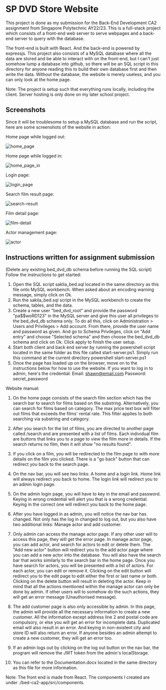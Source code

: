 # SP DVD Store Website

This project is done as my submission for the Back-End Development CA2 assignment from Singapore Polytechnic AY22/23. 
This is a full-stack project which consists of a front-end web server to serve webpages and a back-end server to query with the database. 

The front-end is built with React. And the back-end is powered by expressjs. 
This project also consists of a MySQL database where all the data are stored and be able to interact with on the front-end, 
but I can't just somehow lump a database into github, so there will be an SQL script in this directory for anyone reading this to build their own database first and then write the data. 
Without the database, the website is merely useless, and you can only look at the home page.

Note: The project is setup such that everything runs locally, including the client. Server hosting is only done on my later school project.

## Screenshots

Since it will be troublesome to setup a MySQL database and run the script, here are some screenshots of the website in action:

Home page while logged out:

![home_page](./screenshots/home-page.png)

Home page while logged in:

![home_page_in](./screenshots/home-page-logged-in.png)

Login page:

![login_page](./screenshots/login-page.png)

Search film result page:

![search-result](./screenshots/search-result.png)

Film detail page:

![film-detail](./screenshots/film-result.png)

Actor management page:

![actor](./screenshots/actor-page.png)

## Instructions written for assignment submission
(Delete any existing bed_dvd_db schema before running the SQL script)
Follow the instructions to get started:
1. Open the SQL script saklia_bed.sql located in the same directory as this file onto MySQL workbench. When asked about an encoding warning message, simply click on Ok.
2. Run the sakila_bed.sql script in the MySQL workbench to create the schema, tables, and the data.
3. Create a new user "bed_dvd_root" and provide the password "pa$$woRD123" in the MySQL server and give this user all privileges to the bed_dvd_db schema only.
To do all this, click on Administration > Users and Privileges > Add account. From there, provide the user name and password as given.
And go to Schema Privileges, click on "Add entry" and choose "Selected schema" and then choose the bed_dvd_db schema and click on Ok. 
Click apply to finish the user setup.
4. Start both client and back end server by running the powershell script located in the same folder as this file called start-server.ps1. Simply run this command at the current directory
powershell start-server.ps1
5. Once the page has loaded up on the browser, move on to the instructions below for how to use the website.
If you want to log in to admin, here's the credential:
Email: shawn@email.com
Password: secret_password

Website manual:
1. On the home page consists of the search film section which has the search bar to search for films based on the substring. Alternatively, you can search for films
based on category. The max price text box will filter out films that exceeds the films' rental rate. This filter applies to both searching via substring and category.

2. After you search for the list of films, you are directed to another page called /search and are presented with a list of films. Each individual film are buttons
that links you to a page to view the film more in details. If the search returns no film, then it will show "no results found".

3. If you click on a film, you will be redirected to the film page to with more details on the film you clicked. There is a "go back" button that can redirect you back
to the search page.

4. On the nav bar, you will see two links: A home and a login link. Home link will always redirect you back to home. The login link will redirect you to an admin login page.

5. On the admin login page, you will have to key in the email and password. Keying in wrong credential will alert you that is a wrong credential. Keying in the 
correct one will redirect you back to the home page.

6. After you have logged in as admin, you will notice the nav bar has changed. Not only has the log in changed to log out, but you also have two additional links:
Manage actor and add customer.

7. Only admin can access the manage actor page. If any other user will to access this page, they will get the error page. In manage actor page, you can add actor, and search
for actors to edit or delete them. The "Add new actor" button will redirect you to the add actor page where you can add a new actor into the database. You will also have the
search bar that works similarly to the search bar in the home page. Once you have search for actors, you will be presented with a list of actors. For each actor, you can edit
or remove it. Clicking on the edit button will redirect you to the edit page to edit either the first or last name or both. Clicking on the delete button will result in
deleting the actor. Keep in mind that all the actions mentioned within the manage actor can only be done by admin. If other users will to somehow do the such actions, they
will get an error message (Unauthorised message).

8. The add customer page is also only accessible by admin. In this page, the admin will provide all the necessary information to create a new customer. All the information
except address line 2 and postal code are compulsory, or else you will get an error for incomplete data. Duplicated email will also result in an error. And keying in
non-existent city and store ID will also return an error. If anyone besides an admin attempt to create a new customer, they will get an error too.

9. If an admin logs out by clicking on the log out button on the nav bar, the program will remove the JWT token from the admin's localStorage.

10. You can refer to the Documentation.docx located in the same directory as this file for more information.

Note: The front end is made from React. The components I created are under ./bed-ca2-app/src/components.